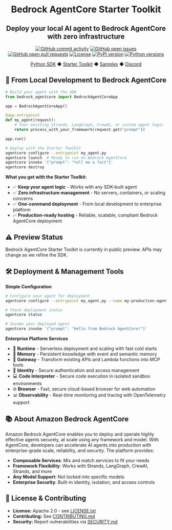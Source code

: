<div align="center">
  <h1>
    Bedrock AgentCore Starter Toolkit
  </h1>

  <h2>
    Deploy your local AI agent to Bedrock AgentCore with zero infrastructure
  </h2>

  <div align="center">
    <a href="https://github.com/aws/bedrock-agentcore-starter-toolkit/graphs/commit-activity"><img alt="GitHub commit activity" src="https://img.shields.io/github/commit-activity/m/aws/bedrock-agentcore-starter-toolkit"/></a>
    <a href="https://github.com/aws/bedrock-agentcore-starter-toolkit/issues"><img alt="GitHub open issues" src="https://img.shields.io/github/issues/aws/bedrock-agentcore-starter-toolkit"/></a>
    <a href="https://github.com/aws/bedrock-agentcore-starter-toolkit/pulls"><img alt="GitHub open pull requests" src="https://img.shields.io/github/issues-pr/aws/bedrock-agentcore-starter-toolkit"/></a>
    <a href="https://github.com/aws/bedrock-agentcore-starter-toolkit/blob/main/LICENSE.txt"><img alt="License" src="https://img.shields.io/github/license/aws/bedrock-agentcore-starter-toolkit"/></a>
    <a href="https://pypi.org/project/bedrock-agentcore-starter-toolkit"><img alt="PyPI version" src="https://img.shields.io/pypi/v/bedrock-agentcore-starter-toolkit"/></a>
    <a href="https://python.org"><img alt="Python versions" src="https://img.shields.io/pypi/pyversions/bedrock-agentcore-starter-toolkit"/></a>
  </div>

  <p>
    <a href="https://github.com/aws/bedrock-agentcore-sdk-python">Python SDK</a>
    ◆ <a href="https://github.com/aws/bedrock-agentcore-starter-toolkit">Starter Toolkit</a>
    ◆ <a href="https://github.com/awslabs/amazon-bedrock-agentcore-samples">Samples</a>
    ◆ <a href="https://discord.gg/bedrockagentcore-preview">Discord</a>
  </p>
</div>

## 🚀 From Local Development to Bedrock AgentCore

```python
# Build your agent with the SDK
from bedrock_agentcore import BedrockAgentCoreApp

app = BedrockAgentCoreApp()

@app.entrypoint
def my_agent(request):
    # Your existing Strands, LangGraph, CrewAI, or custom agent logic
    return process_with_your_framework(request.get("prompt"))

app.run()
```

```bash
# Deploy with the Starter Toolkit
agentcore configure --entrypoint my_agent.py
agentcore launch  # Ready to run on Bedrock AgentCore
agentcore invoke '{"prompt": "tell me a fact"}'
agentcore destroy
```

**What you get with the Starter Toolkit:**

- ✅ **Keep your agent logic** - Works with any SDK-built agent
- ✅ **Zero infrastructure management** - No servers, containers, or scaling concerns
- ✅ **One-command deployment** - From local development to enterprise platform
- ✅ **Production-ready hosting** - Reliable, scalable, compliant Bedrock AgentCore deployment

## ⚠️ Preview Status

Bedrock AgentCore Starter Toolkit is currently in public preview. APIs may change as we refine the SDK.

## 🛠️ Deployment & Management Tools

**Simple Configuration**

```bash
# Configure your agent for deployment
agentcore configure --entrypoint my_agent.py --name my-production-agent

# Check deployment status
agentcore status

# Invoke your deployed agent
agentcore invoke '{"prompt": "Hello from Bedrock AgentCore!"}'
```

**Enterprise Platform Services**

- 🚀 **Runtime** - Serverless deployment and scaling with fast cold starts
- 🧠 **Memory** - Persistent knowledge with event and semantic memory
- 🔗 **Gateway** - Transform existing APIs and Lambda functions into MCP tools
- 🔐 **Identity** - Secure authentication and access management
- 💻 **Code Interpreter** - Secure code execution in isolated sandbox environments
- 🌐 **Browser** - Fast, secure cloud-based browser for web automation
- 📊 **Observability** - Real-time monitoring and tracing with OpenTelemetry support

## 📚 About Amazon Bedrock AgentCore

Amazon Bedrock AgentCore enables you to deploy and operate highly effective agents securely, at scale using any framework and model. With AgentCore, developers can accelerate AI agents into production with enterprise-grade scale, reliability, and security. The platform provides:

- **Composable Services**: Mix and match services to fit your needs
- **Framework Flexibility**: Works with Strands, LangGraph, CrewAI, Strands, and more
- **Any Model Support**: Not locked into specific models
- **Enterprise Security**: Built-in identity, isolation, and access controls

## 📝 License & Contributing

- **License:** Apache 2.0 - see [LICENSE.txt](LICENSE.txt)
- **Contributing:** See [CONTRIBUTING.md](CONTRIBUTING.md)
- **Security:** Report vulnerabilities via [SECURITY.md](SECURITY.md)

